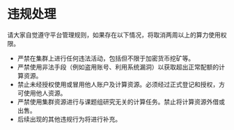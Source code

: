# 违规处理

请大家自觉遵守平台管理规则，如果存在以下情况，将取消两周以上的算力使用权限。

* 严禁在集群上进行任何违法活动，包括但不限于加密货币挖矿等。
* 严禁使用非法手段（例如盗用账号、利用系统漏洞）以获取超出正常配额的计算资源。
* 禁止未经授权使用或冒用他人账户及计算资源。必须经过正式登记和授权，方可使用他人资源。
* 严禁使用集群资源进行与课题组研究无关的计算任务。禁止将计算资源外借或出售。
* 后续出现的其他违规行为将进行补充。
